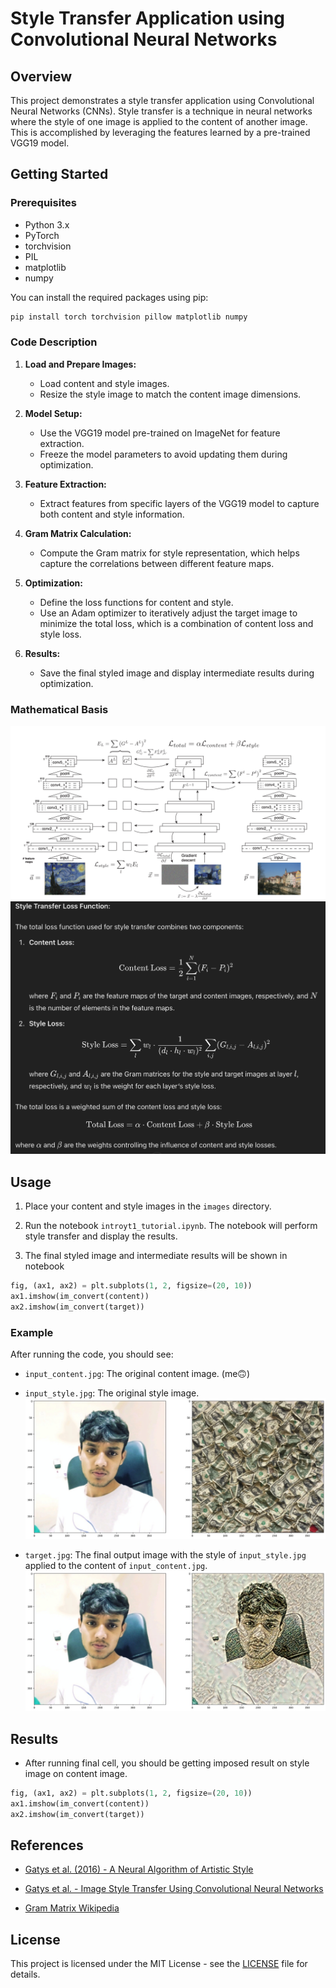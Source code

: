 # Style Transfer Application using Convolutional Neural Networks

## Overview

This project demonstrates a style transfer application using Convolutional Neural Networks (CNNs). Style transfer is a technique in neural networks where the style of one image is applied to the content of another image. This is accomplished by leveraging the features learned by a pre-trained VGG19 model.

## Getting Started

### Prerequisites

- Python 3.x
- PyTorch
- torchvision
- PIL
- matplotlib
- numpy

You can install the required packages using pip:

```bash
pip install torch torchvision pillow matplotlib numpy
```

### Code Description

1. **Load and Prepare Images:**

   - Load content and style images.
   - Resize the style image to match the content image dimensions.

2. **Model Setup:**

   - Use the VGG19 model pre-trained on ImageNet for feature extraction.
   - Freeze the model parameters to avoid updating them during optimization.

3. **Feature Extraction:**

   - Extract features from specific layers of the VGG19 model to capture both content and style information.

4. **Gram Matrix Calculation:**

   - Compute the Gram matrix for style representation, which helps capture the correlations between different feature maps.

5. **Optimization:**

   - Define the loss functions for content and style.
   - Use an Adam optimizer to iteratively adjust the target image to minimize the total loss, which is a combination of content loss and style loss.

6. **Results:**
   - Save the final styled image and display intermediate results during optimization.

### Mathematical Basis

![reserch_paper_arch](/images/res_paper_total_loss.png)
![mathematical_impl](/images/math_expl.png)

## Usage

1. Place your content and style images in the `images` directory.

2. Run the notebook `introyt1_tutorial.ipynb`. The notebook will perform style transfer and display the results.

3. The final styled image and intermediate results will be shown in notebook

```python
fig, (ax1, ax2) = plt.subplots(1, 2, figsize=(20, 10))
ax1.imshow(im_convert(content))
ax2.imshow(im_convert(target))
```

### Example

After running the code, you should see:

- `input_content.jpg`: The original content image. (me🙃)
- `input_style.jpg`: The original style image.
![in_out.jpg](/images/style_transfer_initial.png)

- `target.jpg`: The final output image with the style of `input_style.jpg` applied to the content of `input_content.jpg`.
  ![output](/images/style_transfer_result.png)

## Results

- After running final cell, you should be getting imposed result on style image on content image.

```python
fig, (ax1, ax2) = plt.subplots(1, 2, figsize=(20, 10))
ax1.imshow(im_convert(content))
ax2.imshow(im_convert(target))
```

## References

- [Gatys et al. (2016) - A Neural Algorithm of Artistic Style](https://arxiv.org/abs/1508.06576)

- [Gatys et al. - Image Style Transfer Using Convolutional Neural Networks](https://www.cv-foundation.org/openaccess/content_cvpr_2016/papers/Gatys_Image_Style_Transfer_CVPR_2016_paper.pdf)

- [Gram Matrix Wikipedia](https://en.wikipedia.org/wiki/Gramian_matrix)

## License

This project is licensed under the MIT License - see the [LICENSE](LICENSE) file for details.

```

```
